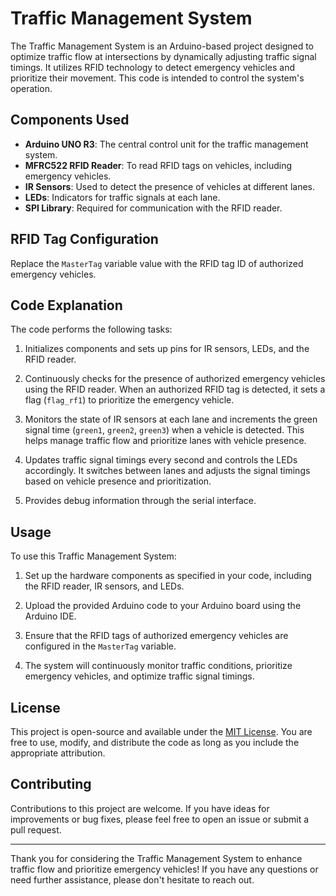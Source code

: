 # Traffic Management System

The Traffic Management System is an Arduino-based project designed to optimize traffic flow at intersections by dynamically adjusting traffic signal timings. It utilizes RFID technology to detect emergency vehicles and prioritize their movement. This code is intended to control the system's operation.

## Components Used

- **Arduino UNO R3**: The central control unit for the traffic management system.
- **MFRC522 RFID Reader**: To read RFID tags on vehicles, including emergency vehicles.
- **IR Sensors**: Used to detect the presence of vehicles at different lanes.
- **LEDs**: Indicators for traffic signals at each lane.
- **SPI Library**: Required for communication with the RFID reader.

## RFID Tag Configuration

Replace the `MasterTag` variable value with the RFID tag ID of authorized emergency vehicles.

## Code Explanation

The code performs the following tasks:

1. Initializes components and sets up pins for IR sensors, LEDs, and the RFID reader.

2. Continuously checks for the presence of authorized emergency vehicles using the RFID reader. When an authorized RFID tag is detected, it sets a flag (`flag_rf1`) to prioritize the emergency vehicle.

3. Monitors the state of IR sensors at each lane and increments the green signal time (`green1`, `green2`, `green3`) when a vehicle is detected. This helps manage traffic flow and prioritize lanes with vehicle presence.

4. Updates traffic signal timings every second and controls the LEDs accordingly. It switches between lanes and adjusts the signal timings based on vehicle presence and prioritization.

5. Provides debug information through the serial interface.

## Usage

To use this Traffic Management System:

1. Set up the hardware components as specified in your code, including the RFID reader, IR sensors, and LEDs.

2. Upload the provided Arduino code to your Arduino board using the Arduino IDE.

3. Ensure that the RFID tags of authorized emergency vehicles are configured in the `MasterTag` variable.

4. The system will continuously monitor traffic conditions, prioritize emergency vehicles, and optimize traffic signal timings.

## License

This project is open-source and available under the [MIT License](LICENSE). You are free to use, modify, and distribute the code as long as you include the appropriate attribution.

## Contributing

Contributions to this project are welcome. If you have ideas for improvements or bug fixes, please feel free to open an issue or submit a pull request.

---

Thank you for considering the Traffic Management System to enhance traffic flow and prioritize emergency vehicles! If you have any questions or need further assistance, please don't hesitate to reach out.
